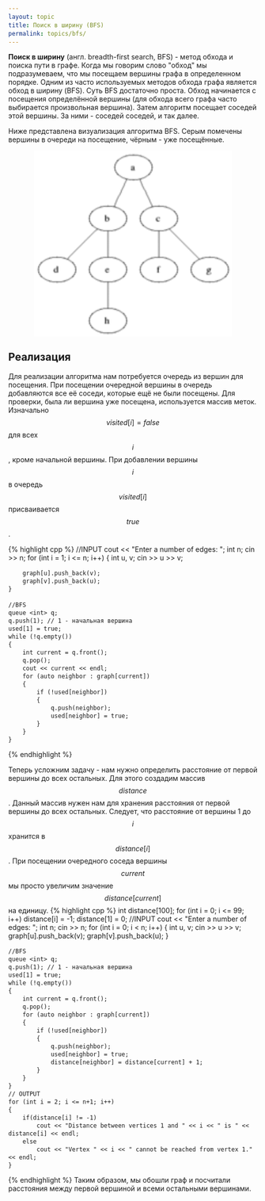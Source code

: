 ```yaml
---
layout: topic
title: Поиск в ширину (BFS)
permalink: topics/bfs/
---
```

**Поиск в ширину** (англ. breadth-first search, BFS) - метод обхода и поиска пути в графе.
Когда мы говорим слово "обход" мы подразумеваем, что мы посещаем вершины графа в определенном порядке. Одним из часто используемых методов обхода графа является обход в ширину (BFS). Суть BFS достаточно проста. Обход начинается с посещения определённой вершины (для обхода всего графа часто выбирается произвольная вершина). Затем алгоритм посещает соседей этой вершины. За ними - соседей соседей, и так далее.

Ниже представлена визуализация алгоритма BFS. Серым помечены вершины в очереди на посещение, чёрным - уже посещённые.

<img style="display: block; margin: auto; width: 400px" src="./Animated_BFS.gif" />

## Реализация
Для реализации алгоритма нам потребуется очередь из вершин для посещения. При посещении очередной вершины в очередь добавляются все её соседи, которые ещё не были посещены. Для проверки, была ли вершина уже посещена, используется массив меток. Изначально $$visited[i] = false$$ для всех $$i$$, кроме начальной вершины. При добавлении вершины $$i$$ в очередь $$visited[i]$$ присваивается $$true$$.

{% highlight cpp %}
//INPUT
	cout << "Enter a number of edges: ";
	int n;
	cin >> n;
	for (int i = 1; i <= n; i++)
	{
		int u, v;
		cin >> u >> v;

		graph[u].push_back(v);
		graph[v].push_back(u);
	}

	//BFS
	queue <int> q;
	q.push(1); // 1 - начальная вершина
	used[1] = true;
	while (!q.empty())
	{
		int current = q.front();
		q.pop();
		cout << current << endl;
		for (auto neighbor : graph[current])
		{
			if (!used[neighbor])
			{
				q.push(neighbor);
				used[neighbor] = true;
			}
		}
	}
 {% endhighlight %}

Теперь усложним задачу - нам нужно определить расстояние от первой вершины до всех остальных. Для этого создадим массив $$distance$$. Данный массив нужен нам для хранения расстояния от первой вершины до всех остальных. Следует, что расстояние от вершины 1 до $$i$$ хранится в $$distance[i]$$. При посещении очередного соседа вершины $$current$$ мы просто увеличим значение $$distance[current]$$ на единицу.
{% highlight cpp %}
 int distance[100];
	for (int i = 0; i <= 99; i++)
		distance[i] = -1;
	distance[1] = 0;
	//INPUT
	cout << "Enter a number of edges: ";
	int n;
	cin >> n;
	for (int i = 0; i < n; i++)
	{
		int u, v;
		cin >> u >> v;
		graph[u].push_back(v);
		graph[v].push_back(u);
	}

	//BFS
	queue <int> q;
	q.push(1); // 1 - начальная вершина
	used[1] = true;
	while (!q.empty())
	{
		int current = q.front();
		q.pop();
		for (auto neighbor : graph[current])
		{
			if (!used[neighbor])
			{
				q.push(neighbor);
				used[neighbor] = true;
				distance[neighbor] = distance[current] + 1;
			}
		}
	}
	// OUTPUT
	for (int i = 2; i <= n+1; i++)
	{
		if(distance[i] != -1)
			cout << "Distance between vertices 1 and " << i << " is " << distance[i] << endl;
		else
			cout << "Vertex " << i << " cannot be reached from vertex 1." << endl;
	}
{% endhighlight %}
Таким образом, мы обошли граф и посчитали расстояния между первой вершиной и всеми остальными вершинами.
